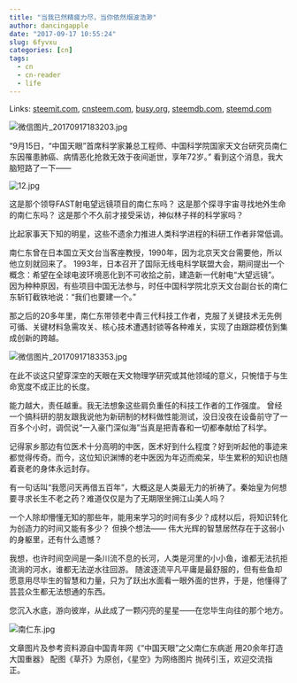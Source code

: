 ```yaml
---
title: "当我已然精疲力尽，当你依然烟波浩渺"
author: dancingapple
date: "2017-09-17 10:55:24"
slug: 6fyvxu
categories: [cn]
tags: 
  - cn
  - cn-reader
  - life
---
```


Links: [steemit.com](https://steemit.com/cn/@dancingapple/6fyvxu), [cnsteem.com](https://cnsteem.com/cn/@dancingapple/6fyvxu), [busy.org](https://busy.org/cn/@dancingapple/6fyvxu), [steemdb.com](https://steemdb.com/cn/@dancingapple/6fyvxu), [steemd.com](https://steemd.com/cn/@dancingapple/6fyvxu)

![微信图片_20170917183203.jpg](https://steemitimages.com/DQmSM9hTiNr6ZdaZeDEqPfz27mg7jhT1tKgH7GZM6mdGQsn/%E5%BE%AE%E4%BF%A1%E5%9B%BE%E7%89%87_20170917183203.jpg)

“9月15日，“中国天眼”首席科学家兼总工程师、中国科学院国家天文台研究员南仁东因罹患肺癌、病情恶化抢救无效于夜间逝世，享年72岁。”
看到这个消息，我大脑短路了一下——

![12.jpg](https://steemitimages.com/DQmW7jvnWfjectbDAjNjjPi1LGBFuVVcL9K8p9tr8MNXVSb/12.jpg)

这是那个领导FAST射电望远镜项目的南仁东吗？
这是那个探寻宇宙寻找地外生命的南仁东吗？
这是那个不久前才接受采访，神似林子祥的科学家吗？

比起家事天下知的明星，这些不遗余力推进人类科学进程的科研工作者非常低调。

南仁东曾在日本国立天文台当客座教授，1990年，因为北京天文台需要他，所以他立刻就回来了。
1993年，日本召开了国际无线电科学联盟大会，期间提出一个概念：希望在全球电波环境恶化到不可收拾之前，建造新一代射电“大望远镜”。
因为种种原因，有些项目中国无法参与，时任中国科学院北京天文台副台长的南仁东斩钉截铁地说：“我们也要建一个。”

那之后的20多年里，南仁东带领老中青三代科技工作者，克服了关键技术无先例可循、关键材料急需攻关、核心技术遭遇封锁等各种难关，实现了由跟踪模仿到集成创新的跨越。

![微信图片_20170917183353.jpg](https://steemitimages.com/DQmNcDRcxMGqZN6TWWNwHBUma8h72QSmuugZkpc9rS1HNLb/%E5%BE%AE%E4%BF%A1%E5%9B%BE%E7%89%87_20170917183353.jpg)

在此不谈这只望穿深空的天眼在天文物理学研究或其他领域的意义，只惋惜于与生命宽度不成正比的长度。

能力越大，责任越重。我无法想象这些肩负重任的科技工作者的工作强度。
曾经一个搞科研的朋友跟我说他为新研制的材料做性能测试，没日没夜在设备前守了一百多个小时，调侃说“一入豪门深似海”当真是把青春和一切都奉献给了科学。

记得家乡那边有位医术十分高明的中医，医术好到什么程度？好到听起他的事迹来都觉得传奇。而今，这位知识渊博的老中医因为年迈而痴呆，毕生累积的知识也随着衰老的身体永远封存。

有一句话叫“我愿问天再借五百年”，大概这是人类最无力的祈祷了。秦始皇为何想要寻求长生不老之药？难道仅仅是为了无期限坐拥江山美人吗？

一个人除却懵懂无知的那些年，能用来学习的时间有多少？成材以后，将知识转化为创造力的时间又能有多少？
但换个想法——
伟大光辉的智慧居然存在于这弱小的身躯里，还有什么遗憾？

我想，也许时间空间是一条川流不息的长河，人类是河里的小小鱼，谁都无法抗拒流淌的河水，谁都无法逆水往回游。
随波逐流平凡平庸是最舒服的，但有些鱼却愿意用尽毕生的智慧和力量，只为了跃出水面看一眼外面的世界，于是，他懂得了芸芸众生都无法想通的东西。

您沉入水底，游向彼岸，从此成了一颗闪亮的星星——在您毕生向往的那个地方。

![南仁东.jpg](https://steemitimages.com/DQmQY1hT2ZWzNNC9dVAVEzKW6SxkSzQvTJm7eKEUES7R3vW/%E5%8D%97%E4%BB%81%E4%B8%9C.jpg)

文章图片及参考资料源自中国青年网《“中国天眼”之父南仁东病逝 用20余年打造大国重器》
配图《草芥》为原创，《星空》为网络图片
抛砖引玉，欢迎交流指正。
